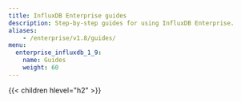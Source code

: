 ```yaml
---
title: InfluxDB Enterprise guides
description: Step-by-step guides for using InfluxDB Enterprise.
aliases:
    - /enterprise/v1.8/guides/
menu:
  enterprise_influxdb_1_9:
    name: Guides
    weight: 60
---
```


{{< children hlevel="h2" >}}
